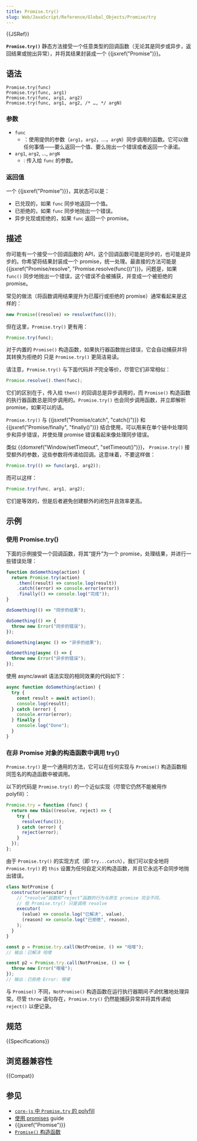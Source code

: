 ```yaml
---
title: Promise.try()
slug: Web/JavaScript/Reference/Global_Objects/Promise/try
---
```


{{JSRef}}

**`Promise.try()`** 静态方法接受一个任意类型的回调函数（无论其是同步或异步，返回结果或抛出异常），并将其结果封装成一个 {{jsxref("Promise")}}。

## 语法

```js-nolint
Promise.try(func)
Promise.try(func, arg1)
Promise.try(func, arg1, arg2)
Promise.try(func, arg1, arg2, /* …, */ argN)
```

### 参数

- `func`
  - ：使用提供的参数（`arg1`，`arg2`，...，`argN`）同步调用的函数。它可以做任何事情——要么返回一个值、要么抛出一个错误或者返回一个承诺。
- `arg1`, `arg2`, …, `argN`
  - : 传入给 `func` 的参数。

### 返回值

一个 {{jsxref("Promise")}}，其状态可以是：

- 已兑现的，如果 `func` 同步地返回一个值。
- 已拒绝的，如果 `func` 同步地抛出一个错误。
- 异步兑现或拒绝的，如果 `func` 返回一个 promise。

## 描述

你可能有一个接受一个回调函数的 API，这个回调函数可能是同步的，也可能是异步的。你希望将结果封装成一个 promise，统一处理。最直接的方法可能是 {{jsxref("Promise/resolve", "Promise.resolve(func())")}}。问题是，如果 `func()` 同步地抛出一个错误，这个错误不会被捕获，并变成一个被拒绝的 promise。

常见的做法（将函数调用结果提升为已履行或拒绝的 promise）通常看起来是这样的：

```js
new Promise((resolve) => resolve(func()));
```

但在这里，`Promise.try()` 更有用：

```js
Promise.try(func);
```

对于内置的 `Promise()` 构造函数，如果执行器函数抛出错误，它会自动捕获并将其转换为拒绝的 只是 `Promise.try()` 更简洁易读。

请注意，`Promise.try()` 与下面代码并*不*完全等价，尽管它们非常相似：

```js
Promise.resolve().then(func);
```

它们的区别在于，传入给 `then()` 的回调总是异步调用的，而 `Promise()` 构造函数的执行器函数总是同步调用的。`Promise.try()` 也会同步调用函数，并立即解析 promise，如果可以的话。

`Promise.try()` 与 {{jsxref("Promise/catch", "catch()")}} 和 {{jsxref("Promise/finally", "finally()")}} 结合使用，可以用来在单个链中处理同步和异步错误，并使处理 promise 错误看起来像处理同步错误。

类似 {{domxref("Window/setTimeout", "setTimeout()")}}， `Promise.try()` 接受额外的参数，这些参数将传递给回调。这意味着，不要这样做：

```js
Promise.try(() => func(arg1, arg2));
```

而可以这样：

```js
Promise.try(func, arg1, arg2);
```

它们是等效的，但是后者避免创建额外的闭包并且效率更高。

## 示例

### 使用 Promise.try()

下面的示例接受一个回调函数，将其“提升”为一个 promise，处理结果，并进行一些错误处理：

```js
function doSomething(action) {
  return Promise.try(action)
    .then((result) => console.log(result))
    .catch((error) => console.error(error))
    .finally(() => console.log("完成"));
}

doSomething(() => "同步的结果");

doSomething(() => {
  throw new Error("同步的错误");
});

doSomething(async () => "异步的结果");

doSomething(async () => {
  throw new Error("异步的错误");
});
```

使用 async/await 语法实现的相同效果的代码如下：

```js
async function doSomething(action) {
  try {
    const result = await action();
    console.log(result);
  } catch (error) {
    console.error(error);
  } finally {
    console.log("Done");
  }
}
```

### 在非 Promise 对象的构造函数中调用 try()

`Promise.try()` 是一个通用的方法，它可以在任何实现与 `Promise()` 构造函数相同签名的构造函数中被调用。

以下的代码是 `Promise.try()` 的一个近似实现（尽管它仍然不能被用作 polyfill）：

```js
Promise.try = function (func) {
  return new this((resolve, reject) => {
    try {
      resolve(func());
    } catch (error) {
      reject(error);
    }
  });
};
```

由于 `Promise.try()` 的实现方式（即 `try...catch`），我们可以安全地将 `Promise.try()` 的 `this` 设置为任何自定义的构造函数，并且它永远不会同步地抛出错误。

```js
class NotPromise {
  constructor(executor) {
    // “resolve”函数和“reject”函数的行为与原生 promise 完全不同，
    // 但 Promise.try() 只是调用 resolve
    executor(
      (value) => console.log("已解决", value),
      (reason) => console.log("已拒绝", reason),
    );
  }
}

const p = Promise.try.call(NotPromise, () => "哈喽");
// 输出：已解决 哈喽

const p2 = Promise.try.call(NotPromise, () => {
  throw new Error("哦嚯");
});
// 输出：已拒绝 Error: 哦嚯
```

与 `Promise()` 不同，`NotPromise()` 构造函数在运行执行器期间*不会*优雅地处理异常。尽管 `throw` 语句存在，`Promise.try()` 仍然能捕获异常并将其传递给 `reject()` 以便记录。

## 规范

{{Specifications}}

## 浏览器兼容性

{{Compat}}

## 参见

- [`core-js` 中 `Promise.try` 的 polyfill](https://github.com/zloirock/core-js#promisetry)
- [使用 promises](/zh-CN/docs/Web/JavaScript/Guide/Using_promises) guide
- {{jsxref("Promise")}}
- [`Promise()` 构造函数](/zh-CN/docs/Web/JavaScript/Reference/Global_Objects/Promise/Promise)
